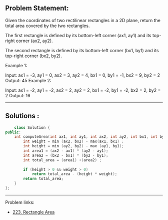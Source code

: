 ## Problem Statement:
Given the coordinates of two rectilinear rectangles in a 2D plane, return the total area covered by the two rectangles.

The first rectangle is defined by its bottom-left corner (ax1, ay1) and its top-right corner (ax2, ay2).

The second rectangle is defined by its bottom-left corner (bx1, by1) and its top-right corner (bx2, by2).

 

Example 1:</br>

Input: ax1 = -3, ay1 = 0, ax2 = 3, ay2 = 4, bx1 = 0, by1 = -1, bx2 = 9, by2 = 2
Output: 45
Example 2:

Input: ax1 = -2, ay1 = -2, ax2 = 2, ay2 = 2, bx1 = -2, by1 = -2, bx2 = 2, by2 = 2
Output: 16

---

## Solutions :
```c++
    class Solution {
public:
    int computeArea(int ax1, int ay1, int ax2, int ay2, int bx1, int by1, int bx2, int by2) {
        int weight = min (ax2, bx2) - max(ax1, bx1) ;
        int height = min (ay2, by2) - max (ay1, by1);
        int area1 = (ax2 - ax1) * (ay2 - ay1);
        int area2 = (bx2 - bx1) * (by2 - by1);
        int total_area = (area1) +(area2) ;
        
        if (height > 0 && weight > 0) 
            return total_area - (height * weight);
        return total_area;
    }
};
```
---

Problem links:</br>
- [223. Rectangle Area](https://leetcode.com/problems/rectangle-area/ "Leetcode -medium")